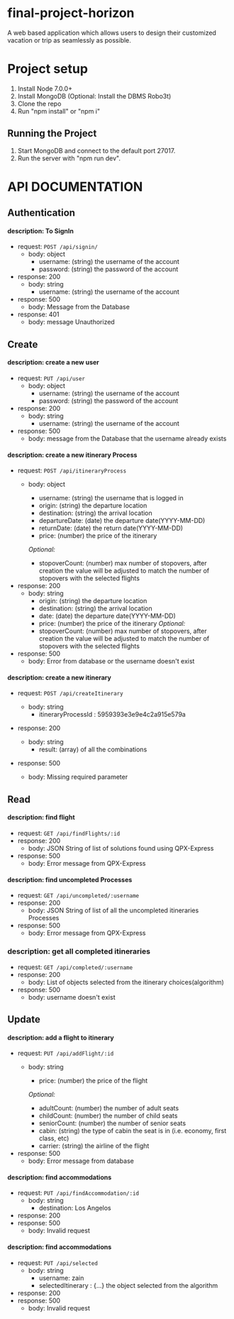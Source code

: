 # final-project-horizon
A web based application which allows users to design their customized vacation
or trip as seamlessly as possible.

# Project setup

1. Install Node 7.0.0+
2. Install MongoDB (Optional: Install the DBMS Robo3t)
3. Clone the repo
5. Run "npm install" or "npm i"

## Running the Project

1. Start MongoDB and connect to the default port 27017.
2. Run the server with "npm run dev".

# API DOCUMENTATION

## Authentication

#### description: To SignIn
- request: `POST /api/signin/`
    - body: object
      - username: (string) the username of the account
      - password: (string) the password of the account
- response: 200
    - body: string
      - username: (string) the username of the account
- response: 500
    - body: Message from the Database
- response: 401
    - body: message Unauthorized

## Create

#### description: create a new user
- request: `PUT /api/user`
    - body: object
      - username: (string) the username of the account
      - password: (string) the password of the account
- response: 200
    - body: string
      - username: (string) the username of the account
- response: 500
    - body: message from the Database that the username already exists

#### description: create a new itinerary Process
- request: `POST /api/itineraryProcess`
    - body: object
      - username: (string) the username that is logged in
      - origin: (string) the departure location
      - destination: (string) the arrival location
      - departureDate: (date) the departure date(YYYY-MM-DD)
      - returnDate: (date) the return date(YYYY-MM-DD)
      - price: (number) the price of the itinerary

      *Optional:*
      - stopoverCount: (number) max number of stopovers, after creation the
                        value will be adjusted to match the number of stopovers
                        with the selected flights
- response: 200
    - body: string
      - origin: (string) the departure location
      - destination: (string) the arrival location
      - date: (date) the departure date(YYYY-MM-DD)
      - price: (number) the price of the itinerary
      *Optional:*
      - stopoverCount: (number) max number of stopovers, after creation the
                        value will be adjusted to match the number of stopovers
                        with the selected flights
- response: 500
    - body: Error from database or the username doesn't exist

#### description: create a new itinerary
- request: `POST /api/createItinerary`
    - body: string
      - itineraryProcessId : 5959393e3e9e4c2a915e579a

- response: 200
    - body: string
      - result: (array) of all the combinations
- response: 500
    - body: Missing required parameter

## Read

#### description: find flight
- request: `GET /api/findFlights/:id`
- response: 200
    - body: JSON String of list of solutions found using QPX-Express
- response: 500
    - body: Error message from QPX-Express

#### description: find uncompleted Processes
- request: `GET /api/uncompleted/:username`
- response: 200
    - body: JSON String of list of all the uncompleted itineraries Processes
- response: 500
    - body: Error message from QPX-Express

### description: get all completed itineraries
- request: `GET /api/completed/:username`
- response: 200
    - body: List of objects selected from the itinerary choices(algorithm)
- response: 500
    - body: username doesn't exist

## Update

#### description: add a flight to itinerary
- request: `PUT /api/addFlight/:id`
    - body: string
      - price: (number) the price of the flight

      *Optional:*
      - adultCount: (number) the number of adult seats
      - childCount: (number) the number of child seats
      - seniorCount: (number) the number of senior seats
      - cabin: (string) the type of cabin the seat is in (i.e. economy, first class, etc)
      - carrier: (string) the airline of the flight
- response: 500
    - body: Error message from database


#### description: find accommodations
- request: `PUT /api/findAccommodation/:id`
    - body: string
      - destination: Los Angelos
- response: 200
- response: 500
    - body: Invalid request


#### description: find accommodations
- request: `PUT /api/selected`
    - body: string
      - username: zain
      - selectedItinerary : {...} the object selected from the algorithm
- response: 200
- response: 500
    - body: Invalid request
